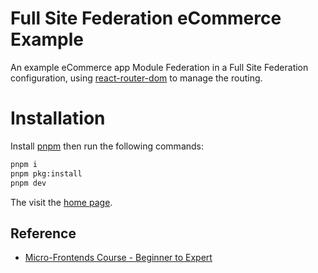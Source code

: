 # Full Site Federation eCommerce Example

An example eCommerce app Module Federation in a Full Site Federation configuration, using [react-router-dom](https://www.npmjs.com/package/react-router-dom) to manage the routing.

# Installation

Install [pnpm](https://pnpm.io/) then run the following commands:

```bash
pnpm i
pnpm pkg:install
pnpm dev
```

The visit the [home page](http://localhost:3000/).

## Reference

-   [Micro-Frontends Course - Beginner to Expert](https://www.youtube.com/watch?v=lKKsjpH09dU)
